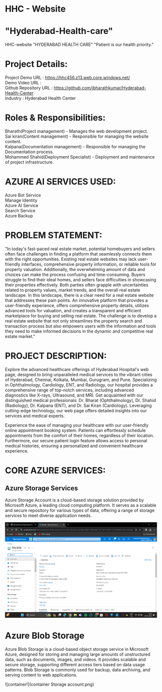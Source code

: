 <h1>HHC - Website</h1>
<h1> "Hyderabad-Health-care" </h1>
HHC-website
"HYDERABAD HEALTH CARE"
"Patient is our health priority."

<h1> Project Details: </h1>

Project Demo URL : https://hhc456.z13.web.core.windows.net/<br>
Demo Video URL :<br>
Github Repository URL : https://github.com/jbharathkumar/Hyderabad-Health-Center<br> 
Industry : Hyderabad Health Center



<h1> Roles & Responsibilities: </h1>

Bharath(Project management) - Manages the web development project.<br>
Sai kiran(Content management) - Responsible for managing the website content.<br>
Kalpana(Documentation management) - Responsible for managing the Documentation process.<br>
Mohammed Shahid(Deployment Specialist) - Deployment and maintenance of project infrastructure.


<h1>AZURE AI SERVICES USED: </h1>
Azure Bot Service<br>
Manage Identity<br>
Azure AI Service<br>
Search Service<br>
Azure Backup<br>

<h1>PROBLEM STATEMENT:</h1>
"In today's fast-paced real estate market, potential homebuyers and sellers often face challenges in finding a platform that seamlessly connects them with the right opportunities. Existing real estate websites may lack user-friendly interfaces, comprehensive property information, or reliable tools for property valuation. Additionally, the overwhelming amount of data and choices can make the process confusing and time-consuming. Buyers struggle to find their ideal homes, and sellers face difficulties in showcasing their properties effectively. Both parties often grapple with uncertainties related to property values, market trends, and the overall real estate landscape. In this landscape, there is a clear need for a real estate website that addresses these pain points. An innovative platform that provides a user-friendly experience, offers comprehensive property details, utilizes advanced tools for valuation, and creates a transparent and efficient marketplace for buying and selling real estate. The challenge is to develop a real estate website that not only streamlines the property search and transaction process but also empowers users with the information and tools they need to make informed decisions in the dynamic and competitive real estate market."

<h1>PROJECT DESCRIPTION:</h1>
Explore the advanced healthcare offerings of Hyderabad Hospital's web page, designed to bring unparalleled medical services to the vibrant cities of Hyderabad, Chennai, Kolkata, Mumbai, Gurugram, and Pune. Specializing in Ophthalmology, Cardiology, ENT, and Radiology, our hospital provides a comprehensive range of top-notch services, including advanced diagnostics like X-rays, Ultrasound, and MRI. Get acquainted with our distinguished medical professionals: Dr. Bharat (Ophthalmology), Dr. Shahid (Radiology), Dr. Kalpana (ENT), and Dr. Sai Kiran (Cardiology). Leveraging cutting-edge technology, our web page offers detailed insights into our services and medical experts.

Experience the ease of managing your healthcare with our user-friendly online appointment booking system. Patients can effortlessly schedule appointments from the comfort of their homes, regardless of their location. Furthermore, our secure patient login feature allows access to personal medical histories, ensuring a personalized and convenient healthcare experience.

<h1>CORE AZURE SERVICES:</h1>
<h2>Azure Storage Services</h2>
Azure Storage Account is a cloud-based storage solution provided by Microsoft Azure, a leading cloud computing platform. It serves as a scalable and secure repository for various types of data, offering a range of storage services to meet diverse application needs.

![storage account!](STORAGE.png)

<h1>Azure Blob Storage</h1>

Azure Blob Storage is a cloud-based object storage service in Microsoft Azure, designed for storing and managing large amounts of unstructured data, such as documents, images, and videos. It provides scalable and secure storage, supporting different access tiers based on data usage patterns. Blob Storage is commonly used for backup, data archiving, and serving content to web applications.

![container!](container Storage account.png)







